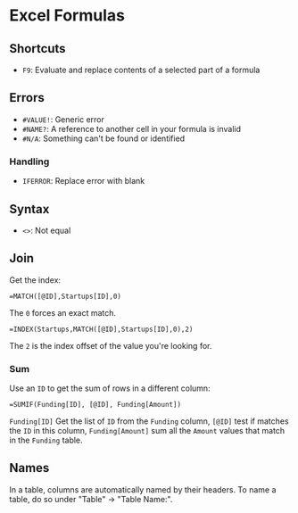 # Excel Formulas

## Shortcuts

- `F9`: Evaluate and replace contents of a selected part of a formula

## Errors

- `#VALUE!`: Generic error
- `#NAME?`: A reference to another cell in your formula is invalid
- `#N/A`: Something can't be found or identified

### Handling

- `IFERROR`: Replace error with blank

## Syntax

- `<>`: Not equal

## Join

Get the index:

	=MATCH([@ID],Startups[ID],0)

The `0` forces an exact match.

	=INDEX(Startups,MATCH([@ID],Startups[ID],0),2)

The `2` is the index offset of the value you're looking for.

### Sum

Use an `ID` to get the sum of rows in a different column:

	=SUMIF(Funding[ID], [@ID], Funding[Amount])

`Funding[ID]` Get the list of `ID` from the `Funding` column, `[@ID]` test if matches the `ID` in this column, `Funding[Amount]` sum all the `Amount` values that match in the `Funding` table.

## Names

In a table, columns are automatically named by their headers. To name a table, do so under "Table" -> "Table Name:".
